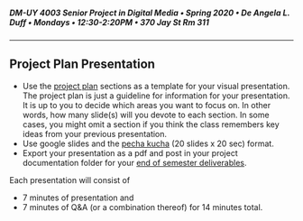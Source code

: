 ##### DM-UY 4003 Senior Project in Digital Media • Spring 2020 • De Angela L. Duff • Mondays • 12:30-2:20PM • 370 Jay St Rm 311

---

## Project Plan Presentation

* Use the [project plan](plan.md) sections as a template for your visual presentation. The project plan is just a guideline for information for your presentation. It is up to you to decide which areas you want to focus on. In other words, how many slide(s) will you devote to each section. In some cases, you might omit a section if you think the class remembers key ideas from your previous presentation.
* Use google slides and the [pecha kucha](pecha_kucha.md) (20 slides x 20 sec) format. 
* Export your presentation as a pdf and post in your project documentation folder for your [end of semester deliverables](end_of_semester_deliverables.md).

Each presentation will consist of 
* 7 minutes of presentation and 
* 7 minutes of Q&A 
(or a combination thereof)
for 14 minutes total. 


